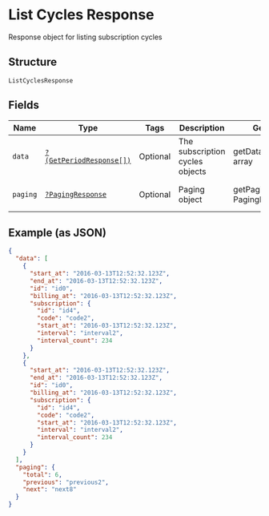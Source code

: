 
# List Cycles Response

Response object for listing subscription cycles

## Structure

`ListCyclesResponse`

## Fields

| Name | Type | Tags | Description | Getter | Setter |
|  --- | --- | --- | --- | --- | --- |
| `data` | [`?(GetPeriodResponse[])`](../../doc/models/get-period-response.md) | Optional | The subscription cycles objects | getData(): ?array | setData(?array data): void |
| `paging` | [`?PagingResponse`](../../doc/models/paging-response.md) | Optional | Paging object | getPaging(): ?PagingResponse | setPaging(?PagingResponse paging): void |

## Example (as JSON)

```json
{
  "data": [
    {
      "start_at": "2016-03-13T12:52:32.123Z",
      "end_at": "2016-03-13T12:52:32.123Z",
      "id": "id0",
      "billing_at": "2016-03-13T12:52:32.123Z",
      "subscription": {
        "id": "id4",
        "code": "code2",
        "start_at": "2016-03-13T12:52:32.123Z",
        "interval": "interval2",
        "interval_count": 234
      }
    },
    {
      "start_at": "2016-03-13T12:52:32.123Z",
      "end_at": "2016-03-13T12:52:32.123Z",
      "id": "id0",
      "billing_at": "2016-03-13T12:52:32.123Z",
      "subscription": {
        "id": "id4",
        "code": "code2",
        "start_at": "2016-03-13T12:52:32.123Z",
        "interval": "interval2",
        "interval_count": 234
      }
    }
  ],
  "paging": {
    "total": 6,
    "previous": "previous2",
    "next": "next8"
  }
}
```

